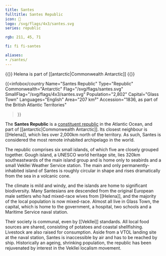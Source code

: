 ```yaml
---
title: Santes
fulltitle: Santes Republic
icon: 🦞
logo: /svg/flags/4x3/santes.svg
series: republic

rgb: 211, 45, 71

fi: fi fi-santes

aliases:
- /santes/
---
```

{{<note series>}}
 Helena is part of [[antarctic|Commonwealth Antarctic]]
{{</note>}}

{{<infobox/country
	 Name="Santes Republic"
	 Type="Republic"
	 Commonwealth="Antarctic"
	 Flag="/svg/flags/santes.svg"
	 SmallFlag="/svg/flags/4x3/santes.svg"
	 Population="2,802"
	 Capital="Glass Town"
	 Languages="English"
	 Area="207 km²"
	 Accession="1836, as part of the British Atlantic Territories"
 >}}

The <span class="fi fi-santes"></span> **Santes Republic** is a [constituent republic](/republics/) in the Atlantic Ocean, and part of [[antarctic|Commonwealth Antarctic]]. Its closest neighbour is [[Helena]], which lies over 2,000km north of the territory. As such, Santes is considered the most remote inhabited archipelago in the world.

The republic comprises six small islands, of which five are closely grouped together. Gough island, a UNESCO world heritage site, lies 320km southeastwards of the main island group and is home only to seabirds and a small Vekllei Weather Service station. The main and only permanently-inhabited island of Santes is roughly circular in shape and rises dramatically from the sea in a volcanic cone.

The climate is mild and windy, and the islands are home to significant biodiversity. Many Santesians are descended from the original European male settlers who had mixed-race wives from [[Helena]], and the majority of the local population is now mixed-race. Almost all live in Glass Town, the capital, which is home to the government, a hospital, two schools and a Maritime Service naval station.

Their society is communal, even by [[Vekllei]] standards. All local food sources are shared, consisting of potatoes and coastal shellfishing. Livestock are also raised for consumption. Aside from a VTOL landing site at the naval station, Santes is inaccessible by air and has to be reached by ship. Historically an ageing, shrinking population, the republic has been rejuvenated by interest in the Vekllei localism movement.




